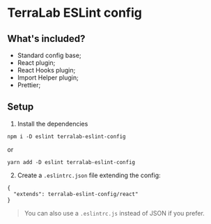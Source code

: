 # TerraLab ESLint config

## What's included?

- Standard config base;
- React plugin;
- React Hooks plugin;
- Import Helper plugin;
- Prettier;

## Setup

1. Install the dependencies
```
npm i -D eslint terralab-eslint-config
```
or
```
yarn add -D eslint terralab-eslint-config
```


2. Create a `.eslintrc.json` file extending the config:
```
{
  "extends": terralab-eslint-config/react"
}
```

> You can also use a `.eslintrc.js` instead of JSON if you prefer.